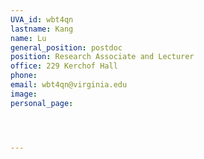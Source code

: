 ```yaml
---
UVA_id: wbt4qn
lastname: Kang
name: Lu
general_position: postdoc
position: Research Associate and Lecturer
office: 229 Kerchof Hall
phone:
email: wbt4qn@virginia.edu
image: 
personal_page: 




---
```

